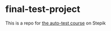 # final-test-project
This is a repo for [the auto-test course](https://stepik.org/course/575/) on Stepik
